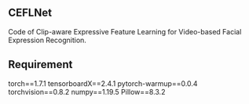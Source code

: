 ## CEFLNet
Code of Clip-aware Expressive Feature Learning for Video-based Facial Expression Recognition.

## Requirement

torch==1.7.1
tensorboardX==2.4.1
pytorch-warmup==0.0.4
torchvision==0.8.2
numpy==1.19.5
Pillow==8.3.2

